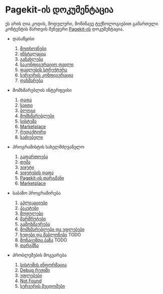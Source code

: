 # Pagekit-ის დოკუმენტაცია
ეს არის ღია კოდის, მოდულური, მოწინავე ტექნოლოგიებით გამართული კონტენტის მართვის მენეჯერი  [Pagekit-ის](https://pagekit.com) დოკუმენტაცია.
- დასაწყისი
  1. [მოთხოვნები](getting-started/requirements.md)
  2. [ინსტალაცია](getting-started/installation.md)
  3. [განახლება](getting-started/updating.md)
  4. [საკონფიგურაციო ფაილი](getting-started/configuration-file.md)
  5. [ფაილების სტრუქტურა](getting-started/file-structure.md)
  6. [სერვერის კონფიგურაცია](getting-started/server-configuration.md)
  7. [დახმარება](getting-started/getting-help.md)

- მომხმარებლის ინტერფეისი
  1. [დაფა](user-interface/dashboard.md)
  2. [საითი](user-interface/site.md)
  3. [ბლოგი](user-interface/blog.md)
  4. [მომხმარებლები](user-interface/users.md)
  5. [სისტემა](user-interface/system.md)
  6. [Marketplace](user-interface/marketplace.md)
  7. [რედაქტორი](user-interface/editor.md)
  8. [საძიებელი](user-interface/finder.md)

- პროგრამისტის სახელმძღვანელო
  1. [გაფართოება](developer-guides/extensions.md)
  2. [თემა](developer-guides/themes.md)
  3. [ვიჯეტი](developer-guides/widgets.md)
  4. [ვიჯეტების დაფა](developer-guides/dashboard-widgets.md)
  5. [Pagekit-ის თარგმანი](developer-guides/translation.md)
  6. [Marketplace](developer-guides/marketplace.md)

- საბაზო პროგრამირება
  1. [აპლიკაციები](developer-basics/application.md)
  2. [პაკეტები](developer-basics/packages.md)
  3. [მოდულები](developer-basics/modules.md)
  4. [მარშრუტები](developer-basics/routing.md)
  5. [გამოხმაურება](developer-basics/response.md)
  5. [მომხმარებლები და უფლებები](developer-basics/users-permissions.md)
  6. [ხედები და შაბლონები](developer-basics/views-templating.md) TODO
  7. [მონაცემთა ბაზა](developer-basics/database.md) TODO
  8. [თარგმნა](developer-basics/translation.md)

- პრობლემების მოგვარება
  1. [სისტემის ინფორმაცია](troubleshooting/system-information.md)
  2. [Debug რეჟიმი](troubleshooting/debug-mode.md)
  3. [უფლებები](troubleshooting/permissions.md)
  4. [Not Found](troubleshooting/not-found.md)
  5. [სერვერის შეცდომები](troubleshooting/server-error.md)
